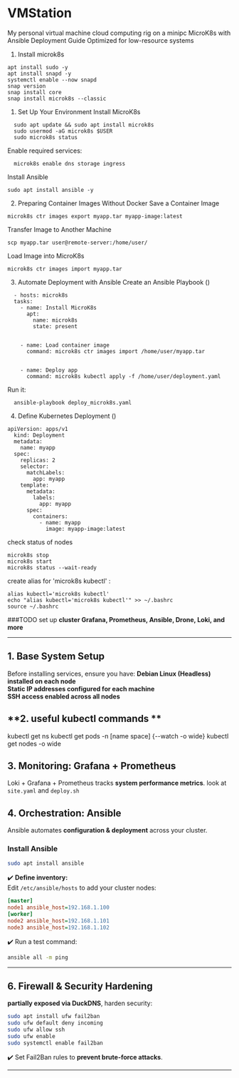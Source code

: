 # VMStation
My personal virtual machine cloud computing rig on a minipc
MicroK8s with Ansible Deployment Guide
Optimized for low-resource systems

1. Install microk8s
```
apt install sudo -y
apt install snapd -y
systemctl enable --now snapd
snap version
snap install core
snap install microk8s --classic
```


1. Set Up Your Environment
Install MicroK8s
```
  sudo apt update && sudo apt install microk8s
  sudo usermod -aG microk8s $USER
  sudo microk8s status
```
Enable required services:
```
  microk8s enable dns storage ingress
```
Install Ansible
```  
sudo apt install ansible -y
```
2. Preparing Container Images Without Docker
Save a Container Image
  ```
microk8s ctr images export myapp.tar myapp-image:latest
```  
Transfer Image to Another Machine
```  
scp myapp.tar user@remote-server:/home/user/
```
Load Image into MicroK8s
```  
microk8s ctr images import myapp.tar
```
3. Automate Deployment with Ansible
Create an Ansible Playbook ()
```
  - hosts: microk8s
  tasks:
    - name: Install MicroK8s
      apt:
        name: microk8s
        state: present


    - name: Load container image
      command: microk8s ctr images import /home/user/myapp.tar


    - name: Deploy app
      command: microk8s kubectl apply -f /home/user/deployment.yaml
```
Run it:
```
  ansible-playbook deploy_microk8s.yaml
```
4. Define Kubernetes Deployment ()
```  
apiVersion: apps/v1
  kind: Deployment
  metadata:
    name: myapp
  spec:
    replicas: 2
    selector:
      matchLabels:
        app: myapp
    template:
      metadata:
        labels:
          app: myapp
      spec:
        containers:
          - name: myapp
            image: myapp-image:latest
```

check status of nodes
```
microk8s stop
microk8s start
microk8s status --wait-ready
```

create alias for 'microk8s kubectl' :
```
alias kubectl='microk8s kubectl'
echo "alias kubectl='microk8s kubectl'" >> ~/.bashrc
source ~/.bashrc
```
###TODO
set up **cluster Grafana, Prometheus, Ansible, Drone, Loki, and more**

---

## **1. Base System Setup**
Before installing services, ensure you have:
**Debian Linux (Headless) installed on each node**  
**Static IP addresses configured for each machine**  
**SSH access enabled across all nodes**  


## **2. useful kubectl commands **
kubectl get ns
kubectl get pods -n [name space] {--watch -o wide}
kubectl get nodes -o wide

## **3. Monitoring: Grafana + Prometheus**
Loki + Grafana + Prometheus tracks **system performance metrics**.
look at ```site.yaml``` and ```deploy.sh```

## **4. Orchestration: Ansible**
Ansible automates **configuration & deployment** across your cluster.

### **Install Ansible**
```bash
sudo apt install ansible
```
✔️ **Define inventory:**  
Edit `/etc/ansible/hosts` to add your cluster nodes:
```ini
[master]
node1 ansible_host=192.168.1.100
[worker]
node2 ansible_host=192.168.1.101
node3 ansible_host=192.168.1.102
```
✔️ Run a test command:
```bash
ansible all -m ping
```

---

## **6. Firewall & Security Hardening**
**partially exposed via DuckDNS**, harden security:
```bash
sudo apt install ufw fail2ban
sudo ufw default deny incoming
sudo ufw allow ssh
sudo ufw enable
sudo systemctl enable fail2ban
```
✔️ Set Fail2Ban rules to **prevent brute-force attacks**.

---

